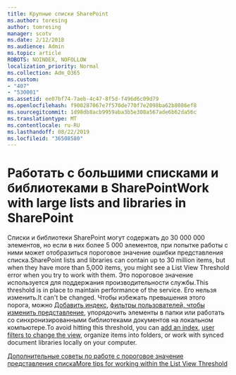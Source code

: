 ```yaml
---
title: Крупные списки SharePoint
ms.author: toresing
author: tomresing
manager: scotv
ms.date: 2/12/2018
ms.audience: Admin
ms.topic: article
ROBOTS: NOINDEX, NOFOLLOW
localization_priority: Normal
ms.collection: Adm_O365
ms.custom:
- "407"
- "530001"
ms.assetid: ee07bf74-7aeb-4c47-8f5d-f496d6c09d79
ms.openlocfilehash: f900287067e7f570de770f7e2098ba62b8086ef8
ms.sourcegitcommit: 1d98db8acb9959aba3b5e308a567ade6b62da56c
ms.translationtype: MT
ms.contentlocale: ru-RU
ms.lasthandoff: 08/22/2019
ms.locfileid: "36508580"
---
```

# <a name="work-with-large-lists-and-libraries-in-sharepoint"></a><span data-ttu-id="8f0fc-102">Работать с большими списками и библиотеками в SharePoint</span><span class="sxs-lookup"><span data-stu-id="8f0fc-102">Work with large lists and libraries in SharePoint</span></span>

<span data-ttu-id="8f0fc-103">Списки и библиотеки SharePoint могут содержать до 30 000 000 элементов, но если в них более 5 000 элементов, при попытке работы с ними может отобразиться пороговое значение ошибки представления списка.</span><span class="sxs-lookup"><span data-stu-id="8f0fc-103">SharePoint lists and libraries can contain up to 30 million items, but when they have more than 5,000 items, you might see a List View Threshold error when you try to work with them.</span></span> <span data-ttu-id="8f0fc-104">Это пороговое значение используется для поддержания производительности службы.</span><span class="sxs-lookup"><span data-stu-id="8f0fc-104">This threshold is in place to maintain performance of the service.</span></span> <span data-ttu-id="8f0fc-105">Его нельзя изменить.</span><span class="sxs-lookup"><span data-stu-id="8f0fc-105">It can't be changed.</span></span> <span data-ttu-id="8f0fc-106">Чтобы избежать превышения этого порога, можно [Добавить индекс](https://go.microsoft.com/fwlink/?linkid=867784), [фильтры пользователей, чтобы изменить представление](https://go.microsoft.com/fwlink/?linkid=867786), упорядочить элементы в папки или работать со синхронизированными библиотеками документов на локальном компьютере.</span><span class="sxs-lookup"><span data-stu-id="8f0fc-106">To avoid hitting this threshold, you can [add an index](https://go.microsoft.com/fwlink/?linkid=867784), [user filters to change the view](https://go.microsoft.com/fwlink/?linkid=867786), organize items into folders, or work with synced document libraries locally on your computer.</span></span>
  
[<span data-ttu-id="8f0fc-107">Дополнительные советы по работе с пороговое значение представления списка</span><span class="sxs-lookup"><span data-stu-id="8f0fc-107">More tips for working within the List View Threshold</span></span>](https://go.microsoft.com/fwlink/?linkid=867787)
  
